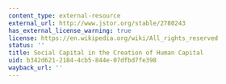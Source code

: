 ```yaml
---
content_type: external-resource
external_url: http://www.jstor.org/stable/2780243
has_external_license_warning: true
license: https://en.wikipedia.org/wiki/All_rights_reserved
status: ''
title: Social Capital in the Creation of Human Capital
uid: b342d621-2184-4cb5-844e-07dfbd7fe398
wayback_url: ''
---
```

